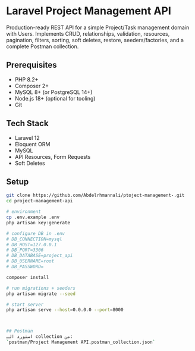 
# Laravel Project Management API

Production-ready REST API for a simple Project/Task management domain with Users.
Implements CRUD, relationships, validation, resources, pagination, filters, sorting, soft deletes, restore, seeders/factories, and a complete Postman collection.

## Prerequisites
- PHP 8.2+
- Composer 2+
- MySQL 8+ (or PostgreSQL 14+)
- Node.js 18+ (optional for tooling)
- Git

## Tech Stack
- Laravel 12
- Eloquent ORM
- MySQL 
- API Resources, Form Requests
- Soft Deletes

## Setup
```bash
git clone https://github.com/Abdelrhmannali/ptoject-management-.git 
cd project-management-api

# environment
cp .env.example .env
php artisan key:generate

# configure DB in .env
# DB_CONNECTION=mysql
# DB_HOST=127.0.0.1
# DB_PORT=3306
# DB_DATABASE=project_api
# DB_USERNAME=root
# DB_PASSWORD=

composer install

# run migrations + seeders
php artisan migrate --seed

# start server
php artisan serve --host=0.0.0.0 --port=8000



## Postman
استورد الـ collection من:
`postman/Project Management API.postman_collection.json`
